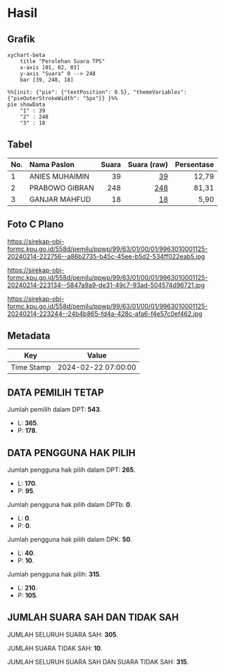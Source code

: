 # Hasil

## Grafik

```mermaid
xychart-beta
    title "Perolehan Suara TPS"
    x-axis [01, 02, 03]
    y-axis "Suara" 0 --> 248
    bar [39, 248, 18]
```

```mermaid
%%{init: {"pie": {"textPosition": 0.5}, "themeVariables": {"pieOuterStrokeWidth": "5px"}} }%%
pie showData
    "1" : 39
    "2" : 248
    "3" : 18
```

## Tabel

| No. | Nama Paslon    | Suara | Suara (raw) | Persentase |
|:--- |:-------------- | -----:| -----------:| ----------:|
| 1   | ANIES MUHAIMIN | 39    | [39][p-1]   | 12,79      |
| 2   | PRABOWO GIBRAN | 248   | [248][p-2]  | 81,31      |
| 3   | GANJAR MAHFUD  | 18    | [18][p-3]   | 5,90       |


[p-1]: https://github.com/gigit-pemilu/pemilu-2024-99-luar-negeri/blob/main/pilpres/hitung-suara/sub/99-luar-negeri/sub/63-kuching-malaysia/sub/01-kuching-malaysia/sub/0001-kuching-malaysia/sub/125-ksk-120/sub/paslon-1.txt
[p-2]: https://github.com/gigit-pemilu/pemilu-2024-99-luar-negeri/blob/main/pilpres/hitung-suara/sub/99-luar-negeri/sub/63-kuching-malaysia/sub/01-kuching-malaysia/sub/0001-kuching-malaysia/sub/125-ksk-120/sub/paslon-2.txt
[p-3]: https://github.com/gigit-pemilu/pemilu-2024-99-luar-negeri/blob/main/pilpres/hitung-suara/sub/99-luar-negeri/sub/63-kuching-malaysia/sub/01-kuching-malaysia/sub/0001-kuching-malaysia/sub/125-ksk-120/sub/paslon-3.txt

## Foto C Plano

https://sirekap-obj-formc.kpu.go.id/558d/pemilu/ppwp/99/63/01/00/01/9963010001125-20240214-222756--a86b2735-b45c-45ee-b5d2-534ff022eab5.jpg

https://sirekap-obj-formc.kpu.go.id/558d/pemilu/ppwp/99/63/01/00/01/9963010001125-20240214-223134--5847a9a9-de31-49c7-93ad-504574d96721.jpg

https://sirekap-obj-formc.kpu.go.id/558d/pemilu/ppwp/99/63/01/00/01/9963010001125-20240214-223244--24b4b865-fd4a-428c-afa6-f4e57c0ef462.jpg


## Metadata

| Key        | Value               |
| ---------- | ------------------- |
| Time Stamp | 2024-02-22 07:00:00 |


## DATA PEMILIH TETAP

Jumlah pemilih dalam DPT: **543**.
 * L: **365**.
 * P: **178**.

## DATA PENGGUNA HAK PILIH

Jumlah pengguna hak pilih dalam DPT: **265**.
 * L: **170**.
 * P: **95**.

Jumlah pengguna hak pilih dalam DPTb: **0**.
 * L: **0**.
 * P: **0**.

Jumlah pengguna hak pilih dalam DPK: **50**.
 * L: **40**.
 * P: **10**.

Jumlah pengguna hak pilih: **315**.
 * L: **210**.
 * P: **105**.

## JUMLAH SUARA SAH DAN TIDAK SAH

JUMLAH SELURUH SUARA SAH: **305**.

JUMLAH SUARA TIDAK SAH: **10**.

JUMLAH SELURUH SUARA SAH DAN SUARA TIDAK SAH: **315**.


